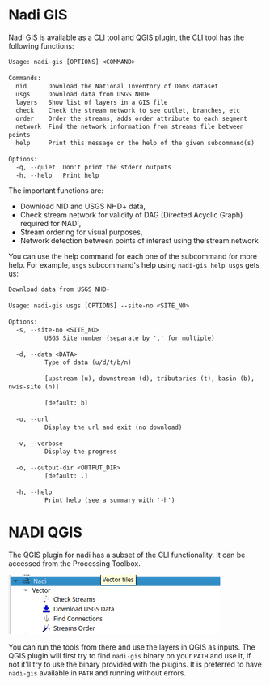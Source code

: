 # Nadi GIS

Nadi GIS is available as a CLI tool and QGIS plugin, the CLI tool has the following functions:

    Usage: nadi-gis [OPTIONS] <COMMAND>
    
    Commands:
      nid      Download the National Inventory of Dams dataset
      usgs     Download data from USGS NHD+
      layers   Show list of layers in a GIS file
      check    Check the stream network to see outlet, branches, etc
      order    Order the streams, adds order attribute to each segment
      network  Find the network information from streams file between points
      help     Print this message or the help of the given subcommand(s)
    
    Options:
      -q, --quiet  Don't print the stderr outputs
      -h, --help   Print help

The important functions are:
- Download NID and USGS NHD+ data,
- Check stream network for validity of DAG (Directed Acyclic Graph) required for NADI,
- Stream ordering for visual purposes,
- Network detection between points of interest using the stream network

You can use the help command for each one of the subcommand for more help.
For example, `usgs` subcommand's help using `nadi-gis help usgs` gets us:

    Download data from USGS NHD+
    
    Usage: nadi-gis usgs [OPTIONS] --site-no <SITE_NO>
    
    Options:
      -s, --site-no <SITE_NO>
              USGS Site number (separate by ',' for multiple)
    
      -d, --data <DATA>
              Type of data (u/d/t/b/n)
              
              [upstream (u), downstream (d), tributaries (t), basin (b), nwis-site (n)]
              
              [default: b]
    
      -u, --url
              Display the url and exit (no download)
    
      -v, --verbose
              Display the progress
    
      -o, --output-dir <OUTPUT_DIR>
              [default: .]
    
      -h, --help
              Print help (see a summary with '-h')


# NADI QGIS
The QGIS plugin for nadi has a subset of the CLI functionality. It can be accessed from the Processing Toolbox.

![QGIS Processing Toolbox](../images/qgis-processing.png)

You can run the tools from there and use the layers in QGIS as inputs. The QGIS plugin will first try to find `nadi-gis` binary on your `PATH` and use it, if not it'll try to use the binary provided with the plugins. It is preferred to have `nadi-gis` available in `PATH` and running without errors.
